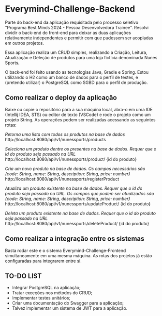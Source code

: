 # Everymind-Challenge-Backend
Parte do back-end da aplicação requisitada pelo processo seletivo "Programa Best Minds 2024 - Pessoa Desenvolvedora Trainee". Resolvi dividir o back-end do front-end para deixar as duas aplicações relativamente independentes 
e permitir com que pudessem ser acopladas em outros projetos.

Essa aplicação realiza um CRUD simples, realizando a Criação, Leitura, Atualização e Deleção de produtos para uma loja fictícia denominada Nunes Sports.

O back-end foi feito usando as tecnologias Java, Gradle e Spring. Estou utilizando o H2 como um banco de dados para o perfil de testes, e (pretendo utilizar) o PostgreSQL como SGBD para o perfil de produção.

## Como realizar o deploy da aplicação

Baixe ou copie o repositório para a sua máquina local, abra-o em uma IDE (Intellij IDEA, STS) ou editor de texto (VSCode) e rode o projeto como um projeto String.
As operações podem ser realizadas acessando as seguintes rotas:

*Retorna uma lista com todos os produtos na base de dados*
http://localhost:8080/api/v1/nunessports/products

*Seleciona um produto dentre os presentes na base de dados. Requer que o id do produto seja passado na URL*
http://localhost:8080/api/v1/nunessports/product/ {id do produto}

*Cria um novo produto na base de dados. Os campos necessários são {code: String, name: String, description: String, price: number}*
http://localhost:8080/api/v1/nunessports/registerProduct

*Atualiza um produto existente na base de dados. Requer que o id do produto seja passado na URL. Os campos que podem ser atualizados são {code: String, name: String, description: String, price: number}*
http://localhost:8080/api/v1/nunessports/updateProduct/ {id do produto}

*Deleta um produto existente na base de dados. Requer que o id do produto seja passado na URL*
http://localhost:8080/api/v1/nunessports/deleteProduct/ {id do produto}

## Como realizar a integração entre os sistemas

Basta rodar este e o sistema Everymind-Challenge-Frontend simultaneamente em uma mesma máquina. As rotas dos projetos já estão configuradas para integrarem entre si.

## TO-DO LIST
- Integrar PostgreSQL na aplicação;
- Tratar exceções nos métodos do CRUD;
- Implementar testes unitários;
- Criar uma documentação do Swagger para a aplicação;
- Talvez implementar um sistema de JWT para a aplicação.
